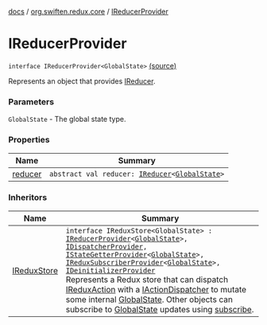 [docs](../../index.md) / [org.swiften.redux.core](../index.md) / [IReducerProvider](./index.md)

# IReducerProvider

`interface IReducerProvider<GlobalState>` [(source)](https://github.com/protoman92/KotlinRedux/tree/master/common/common-core/src/main/kotlin/org/swiften/redux/core/Core.kt#L42)

Represents an object that provides [IReducer](../-i-reducer.md).

### Parameters

`GlobalState` - The global state type.

### Properties

| Name | Summary |
|---|---|
| [reducer](reducer.md) | `abstract val reducer: `[`IReducer`](../-i-reducer.md)`<`[`GlobalState`](index.md#GlobalState)`>` |

### Inheritors

| Name | Summary |
|---|---|
| [IReduxStore](../-i-redux-store.md) | `interface IReduxStore<GlobalState> : `[`IReducerProvider`](./index.md)`<`[`GlobalState`](../-i-redux-store.md#GlobalState)`>, `[`IDispatcherProvider`](../-i-dispatcher-provider/index.md)`, `[`IStateGetterProvider`](../-i-state-getter-provider/index.md)`<`[`GlobalState`](../-i-redux-store.md#GlobalState)`>, `[`IReduxSubscriberProvider`](../-i-redux-subscriber-provider/index.md)`<`[`GlobalState`](../-i-redux-store.md#GlobalState)`>, `[`IDeinitializerProvider`](../-i-deinitializer-provider/index.md)<br>Represents a Redux store that can dispatch [IReduxAction](../-i-redux-action.md) with a [IActionDispatcher](../-i-action-dispatcher.md) to mutate some internal [GlobalState](../-i-redux-store.md#GlobalState). Other objects can subscribe to [GlobalState](../-i-redux-store.md#GlobalState) updates using [subscribe](../-i-redux-subscriber-provider/subscribe.md). |
